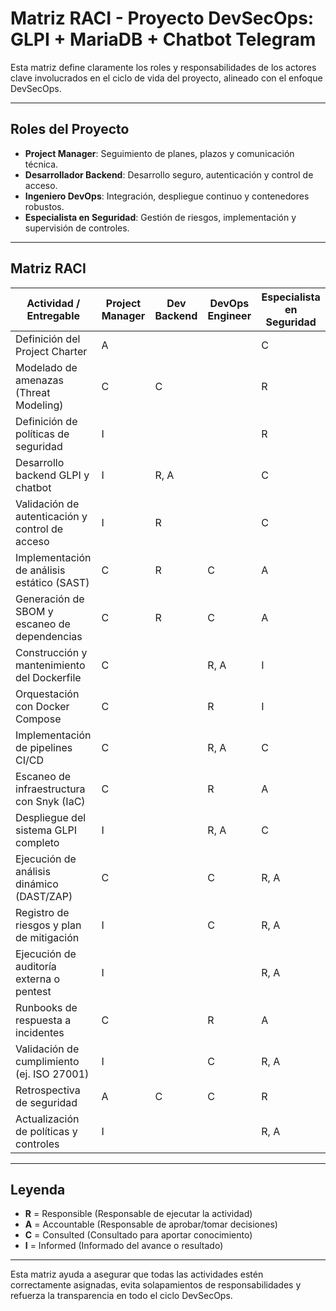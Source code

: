 
# Matriz RACI - Proyecto DevSecOps: GLPI + MariaDB + Chatbot Telegram

Esta matriz define claramente los roles y responsabilidades de los actores clave involucrados en el ciclo de vida del proyecto, alineado con el enfoque DevSecOps.

---

## Roles del Proyecto

- **Project Manager**: Seguimiento de planes, plazos y comunicación técnica.
- **Desarrollador Backend**: Desarrollo seguro, autenticación y control de acceso.
- **Ingeniero DevOps**: Integración, despliegue continuo y contenedores robustos.
- **Especialista en Seguridad**: Gestión de riesgos, implementación y supervisión de controles.

---

## Matriz RACI

| Actividad / Entregable                              | Project Manager | Dev Backend | DevOps Engineer | Especialista en Seguridad |
|-----------------------------------------------------|------------------|--------------|------------------|----------------------------|
| Definición del Project Charter                      | A                |              |                  | C                          |
| Modelado de amenazas (Threat Modeling)              | C                | C            |                  | R                          |
| Definición de políticas de seguridad                | I                |              |                  | R                          |
| Desarrollo backend GLPI y chatbot                   | I                | R, A         |                  | C                          |
| Validación de autenticación y control de acceso     | I                | R            |                  | C                          |
| Implementación de análisis estático (SAST)          | C                | R            | C                | A                          |
| Generación de SBOM y escaneo de dependencias        | C                | R            | C                | A                          |
| Construcción y mantenimiento del Dockerfile         | C                |              | R, A             | I                          |
| Orquestación con Docker Compose                     | C                |              | R                | I                          |
| Implementación de pipelines CI/CD                   | C                |              | R, A             | C                          |
| Escaneo de infraestructura con Snyk (IaC)           | C                |              | R                | A                          |
| Despliegue del sistema GLPI completo                | I                |              | R, A             | C                          |
| Ejecución de análisis dinámico (DAST/ZAP)           | C                |              | C                | R, A                       |
| Registro de riesgos y plan de mitigación            | I                |              | C                | R, A                       |
| Ejecución de auditoría externa o pentest            | I                |              |                  | R, A                       |
| Runbooks de respuesta a incidentes                  | C                |              | R                | A                          |
| Validación de cumplimiento (ej. ISO 27001)          | I                |              | C                | R, A                       |
| Retrospectiva de seguridad                          | A                | C            | C                | R                          |
| Actualización de políticas y controles              | I                |              |                  | R, A                       |

---

## Leyenda

- **R** = Responsible (Responsable de ejecutar la actividad)
- **A** = Accountable (Responsable de aprobar/tomar decisiones)
- **C** = Consulted (Consultado para aportar conocimiento)
- **I** = Informed (Informado del avance o resultado)

---

Esta matriz ayuda a asegurar que todas las actividades estén correctamente asignadas, evita solapamientos de responsabilidades y refuerza la transparencia en todo el ciclo DevSecOps.